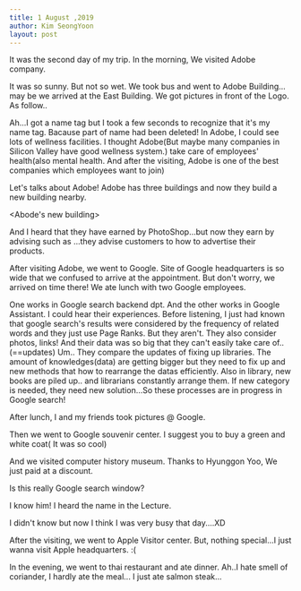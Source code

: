 ```yaml
---
title: 1 August ,2019
author: Kim SeongYoon
layout: post
---
```

 It was the second day of my trip. In the morning, We visited Adobe company. 
 
 <Adobe>
  
 It was so sunny. But not so wet. We took bus and went to Adobe Building... may be we arrived at the East Building. We got pictures in front of the Logo. As follow..
 
 <Adobe self shot>
  
 Ah...I got a name tag but I took a few seconds to recognize that it's my name tag. Bacause part of name had been deleted!
 In Adobe, I could see lots of wellness facilities. I thought Adobe(But maybe many companies in Silicon Valley have good wellness system.) take care of employees' health(also mental health. And after the visiting, Adobe is one of the best companies which employees want to join) 
 
 Let's talks about Adobe!
Adobe has three buildings and now they build a new building nearby. 

<Abode's new building>

And I heard that they have earned by PhotoShop...but now they earn by advising such as ...they advise customers to how to advertise their products.   
 
After visiting Adobe, we went to Google. Site of Google headquarters is so wide that we confused to arrive at the appointment. But don't worry, we arrived on time there! We ate lunch with two Google employees. 

<lunch photo>

One works in Google search backend dpt. And the other works in Google Assistant. I could hear their experiences. Before listening, I just had known that google search's results were considered by the frequency of related words and they just use Page Ranks. But they aren't. They also consider photos, links! And their data was so big that they can't easily take care of..(==updates) Um.. They compare the updates of fixing up libraries. The amount of knowledges(data) are getting bigger but they need to fix up and new methods that how to rearrange the datas efficiently. Also in library, new books are piled up.. and librarians constantly arrange them. If new category is needed, they need new solution...So these processes are in progress in Google search! 

After lunch, I and my friends took pictures @ Google.

Then we went to Google souvenir center. I suggest you to buy a green and white coat( It was so cool)

<At souvenir center>
  
And we visited computer history museum. Thanks to Hyunggon Yoo, We just paid at a discount.

<google search>
Is this really Google search window?
  
<James Gosling>
  
I know him! I heard the name in the Lecture.

I didn't know but now I think I was very busy that day....XD

After the visiting, we went to Apple Visitor center. But, nothing special...I just wanna visit Apple headquarters. :(

<Apple visitor center>
  
In the evening, we went to thai restaurant and ate dinner. Ah..I hate smell of coriander, I hardly ate the meal...
I just ate  salmon steak...

<avoid coriander....memo...>
  
  



